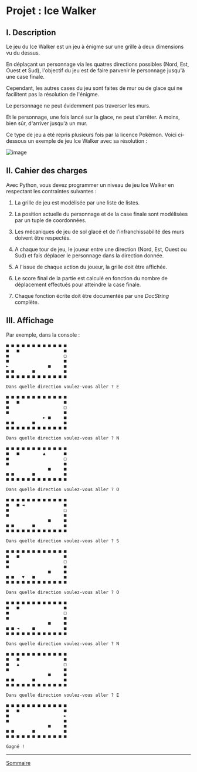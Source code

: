 # Projet : Ice Walker

## I. Description

Le jeu du Ice Walker est un jeu à énigme sur une grille à deux dimensions vu du dessus.

En déplaçant un personnage via les quatres directions possibles (Nord, Est, Ouest et Sud), l'objectif du jeu est de faire parvenir le personnage jusqu'à une case finale.

Cependant, les autres cases du jeu sont faites de mur ou de glace qui ne facilitent pas la résolution de l'énigme. 

Le personnage ne peut évidemment pas traverser les murs.

Et le personnage, une fois lancé sur la glace, ne peut s'arrêter. A moins, bien sûr, d'arriver jusqu'à un mur.

Ce type de jeu a été repris plusieurs fois par la licence Pokémon. Voici ci-dessous un exemple de jeu Ice Walker avec sa résolution :

![image](./img/pokemon_ice_walker.gif)

## II. Cahier des charges

Avec Python, vous devez programmer un niveau de jeu Ice Walker en respectant les contraintes suivantes :

1. La grille de jeu est modélisée par une liste de listes.

2. La position actuelle du personnage et de la case finale sont modélisées par un tuple de coordonnées.

3. Les mécaniques de jeu de sol glacé et de l'infranchissabilité des murs doivent être respectés.

4. A chaque tour de jeu, le joueur entre une direction (Nord, Est, Ouest ou Sud) et fais déplacer le personnage dans la direction donnée.

5. A l'issue de chaque action du joueur, la grille doit être affichée.

6. Le score final de la partie est calculé en fonction du nombre de déplacement effectués pour atteindre la case finale.

7. Chaque fonction écrite doit être documentée par une *DocString* complète.

## III. Affichage

Par exemple, dans la console :

```
■ ■ ■ ■ ■ ■ ■ ■ ■ ■ ■ ■
■   ■                 ■
■                     □
■                     ■
►               ■     ■
■ ■       ■           ■
■ ■ ■ ■ ■ ■ ■ ■ ■ ■ ■ ■

Dans quelle direction voulez-vous aller ? E

■ ■ ■ ■ ■ ■ ■ ■ ■ ■ ■ ■
■   ■                 ■
■                     □
■                     ■
              ► ■     ■
■ ■       ■           ■
■ ■ ■ ■ ■ ■ ■ ■ ■ ■ ■ ■

Dans quelle direction voulez-vous aller ? N

■ ■ ■ ■ ■ ■ ■ ■ ■ ■ ■ ■
■   ■         ▲       ■
■                     □
■                     ■
                ■     ■
■ ■       ■           ■
■ ■ ■ ■ ■ ■ ■ ■ ■ ■ ■ ■

Dans quelle direction voulez-vous aller ? O

■ ■ ■ ■ ■ ■ ■ ■ ■ ■ ■ ■
■   ■ ◄               ■
■                     □
■                     ■
                ■     ■
■ ■       ■           ■
■ ■ ■ ■ ■ ■ ■ ■ ■ ■ ■ ■

Dans quelle direction voulez-vous aller ? S

■ ■ ■ ■ ■ ■ ■ ■ ■ ■ ■ ■
■   ■                 ■
■                     □
■                     ■
                ■     ■
■ ■   ▼   ■           ■
■ ■ ■ ■ ■ ■ ■ ■ ■ ■ ■ ■

Dans quelle direction voulez-vous aller ? O

■ ■ ■ ■ ■ ■ ■ ■ ■ ■ ■ ■
■   ■                 ■
■                     □
■                     ■
                ■     ■
■ ■ ◄     ■           ■
■ ■ ■ ■ ■ ■ ■ ■ ■ ■ ■ ■

Dans quelle direction voulez-vous aller ? N

■ ■ ■ ■ ■ ■ ■ ■ ■ ■ ■ ■
■   ■                 ■
■   ▲                 □
■                     ■
                ■     ■
■ ■       ■           ■
■ ■ ■ ■ ■ ■ ■ ■ ■ ■ ■ ■

Dans quelle direction voulez-vous aller ? E

■ ■ ■ ■ ■ ■ ■ ■ ■ ■ ■ ■
■   ■                 ■
■                     ►
■                     ■
                ■     ■
■ ■       ■           ■
■ ■ ■ ■ ■ ■ ■ ■ ■ ■ ■ ■

Gagné !
```
_______________

[Sommaire](./../../README.md)



